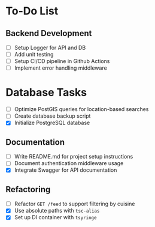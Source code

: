 # To-Do List

## Backend Development

- [ ] Setup Logger for API and DB
- [ ] Add unit testing
- [ ] Setup CI/CD pipeline in Github Actions
- [ ] Implement error handling middleware

# Database Tasks

- [ ] Optimize PostGIS queries for location-based searches
- [ ] Create database backup script
- [x] Initialize PostgreSQL database

## Documentation

- [ ] Write README.md for project setup instructions
- [ ] Document authentication middleware usage
- [x] Integrate Swagger for API documentation

## Refactoring

- [ ] Refactor `GET /feed` to support filtering by cuisine
- [x] Use absolute paths with `tsc-alias`
- [x] Set up DI container with `tsyringe`
